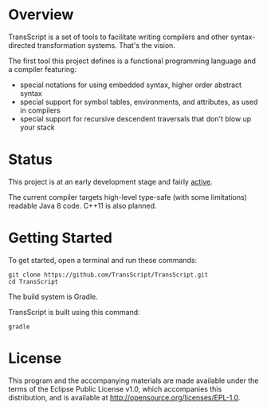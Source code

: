 Overview
========

TransScript is a set of tools to facilitate writing compilers and other syntax-directed transformation systems. That's the vision. 

The first tool this project defines is a functional programming language and a compiler featuring:

* special notations for using embedded syntax, higher order abstract syntax
* special support for symbol tables, environments, and attributes, as used in compilers
* special support for recursive descendent traversals that don't blow up your stack

Status
======

This project is at an early development stage and fairly [active](https://github.com/TransScript/TransScript/pulse). 

The current compiler targets high-level type-safe (with some limitations) readable Java 8 code. C++11 is also planned.

Getting Started
===============

To get started, open a terminal and run these commands:

    git clone https://github.com/TransScript/TransScript.git
    cd TransScript
    
The build system is Gradle.  

TransScript is built using this command:

    gradle

License
=======

This program and the accompanying materials are made available under the terms of the Eclipse Public License v1.0, 
which accompanies this distribution, and is available at http://opensource.org/licenses/EPL-1.0.

